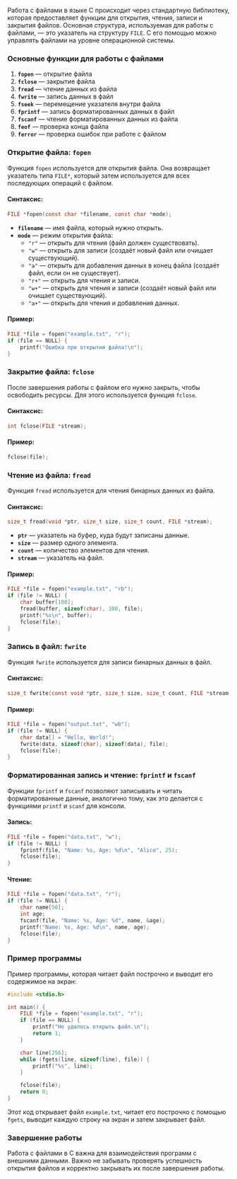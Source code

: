 Работа с файлами в языке C происходит через стандартную библиотеку, которая предоставляет функции для открытия, чтения, записи и закрытия файлов. Основная структура, используемая для работы с файлами, — это указатель на структуру `FILE`. С его помощью можно управлять файлами на уровне операционной системы.

### Основные функции для работы с файлами

1. **`fopen`** — открытие файла
2. **`fclose`** — закрытие файла
3. **`fread`** — чтение данных из файла
4. **`fwrite`** — запись данных в файл
5. **`fseek`** — перемещение указателя внутри файла
6. **`fprintf`** — запись форматированных данных в файл
7. **`fscanf`** — чтение форматированных данных из файла
8. **`feof`** — проверка конца файла
9. **`ferror`** — проверка ошибок при работе с файлом

### Открытие файла: `fopen`

Функция `fopen` используется для открытия файла. Она возвращает указатель типа `FILE*`, который затем используется для всех последующих операций с файлом.

#### Синтаксис:
```c
FILE *fopen(const char *filename, const char *mode);
```

- **`filename`** — имя файла, который нужно открыть.
- **`mode`** — режим открытия файла:
  - `"r"` — открыть для чтения (файл должен существовать).
  - `"w"` — открыть для записи (создаёт новый файл или очищает существующий).
  - `"a"` — открыть для добавления данных в конец файла (создаёт файл, если он не существует).
  - `"r+"` — открыть для чтения и записи.
  - `"w+"` — открыть для чтения и записи (создаёт новый файл или очищает существующий).
  - `"a+"` — открыть для чтения и добавления данных.

#### Пример:
```c
FILE *file = fopen("example.txt", "r");
if (file == NULL) {
    printf("Ошибка при открытии файла!\n");
}
```

### Закрытие файла: `fclose`

После завершения работы с файлом его нужно закрыть, чтобы освободить ресурсы. Для этого используется функция `fclose`.

#### Синтаксис:
```c
int fclose(FILE *stream);
```

#### Пример:
```c
fclose(file);
```

### Чтение из файла: `fread`

Функция `fread` используется для чтения бинарных данных из файла.

#### Синтаксис:
```c
size_t fread(void *ptr, size_t size, size_t count, FILE *stream);
```

- **`ptr`** — указатель на буфер, куда будут записаны данные.
- **`size`** — размер одного элемента.
- **`count`** — количество элементов для чтения.
- **`stream`** — указатель на файл.

#### Пример:
```c
FILE *file = fopen("example.txt", "rb");
if (file != NULL) {
    char buffer[100];
    fread(buffer, sizeof(char), 100, file);
    printf("%s\n", buffer);
    fclose(file);
}
```

### Запись в файл: `fwrite`

Функция `fwrite` используется для записи бинарных данных в файл.

#### Синтаксис:
```c
size_t fwrite(const void *ptr, size_t size, size_t count, FILE *stream);
```

#### Пример:
```c
FILE *file = fopen("output.txt", "wb");
if (file != NULL) {
    char data[] = "Hello, World!";
    fwrite(data, sizeof(char), sizeof(data), file);
    fclose(file);
}
```

### Форматированная запись и чтение: `fprintf` и `fscanf`

Функции `fprintf` и `fscanf` позволяют записывать и читать форматированные данные, аналогично тому, как это делается с функциями `printf` и `scanf` для консоли.

#### Запись:
```c
FILE *file = fopen("data.txt", "w");
if (file != NULL) {
    fprintf(file, "Name: %s, Age: %d\n", "Alice", 25);
    fclose(file);
}
```

#### Чтение:
```c
FILE *file = fopen("data.txt", "r");
if (file != NULL) {
    char name[50];
    int age;
    fscanf(file, "Name: %s, Age: %d", name, &age);
    printf("Name: %s, Age: %d\n", name, age);
    fclose(file);
}
```

### Пример программы

Пример программы, которая читает файл построчно и выводит его содержимое на экран:

```c
#include <stdio.h>

int main() {
    FILE *file = fopen("example.txt", "r");
    if (file == NULL) {
        printf("Не удалось открыть файл.\n");
        return 1;
    }

    char line[256];
    while (fgets(line, sizeof(line), file)) {
        printf("%s", line);
    }

    fclose(file);
    return 0;
}
```

Этот код открывает файл `example.txt`, читает его построчно с помощью `fgets`, выводит каждую строку на экран и затем закрывает файл.

### Завершение работы

Работа с файлами в C важна для взаимодействия программ с внешними данными. Важно не забывать проверять успешность открытия файлов и корректно закрывать их после завершения работы.